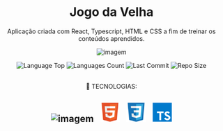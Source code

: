 <div align="center">
  
  # Jogo da Velha

  Aplicação criada com React, Typescript, HTML e CSS a fim de treinar os conteúdos aprendidos.

  <p ><img  src="https://cdn.discordapp.com/attachments/959617161721184280/984524683892359238/Design_sem_nome.jpg" width="70%" alt="imagem" >

  <p>
  <img  alt="Language Top"  src="https://img.shields.io/github/languages/top/Patricia-Santos/JogoDaVelha">
  <img  alt="Languages Count"  src="https://img.shields.io/github/languages/count/Patricia-Santos/JogoDaVelha">
  <img  alt="Last Commit"  src="https://img.shields.io/github/last-commit/Patricia-Santos/JogoDaVelha">
  <img  alt="Repo Size"  src="https://img.shields.io/github/repo-size/Patricia-Santos/JogoDaVelha">
  </p>

  <br> 

  <div>
  🤖 TECNOLOGIAS:

  <img src="https://upload.wikimedia.org/wikipedia/commons/thumb/a/a7/React-icon.svg/640px-React-icon.svg.png" alt="imagem" width="45"> &nbsp;
  <img src="https://raw.githubusercontent.com/devicons/devicon/master/icons/html5/html5-original.svg" alt="imagem" width="45"> &nbsp;
  <img src="https://raw.githubusercontent.com/devicons/devicon/master/icons/css3/css3-original.svg" alt="imagem" width="45"> &nbsp;
  <img src="https://raw.githubusercontent.com/devicons/devicon/master/icons/typescript/typescript-original.svg" alt="imagem" width="45">
  ---
  </div>


</div>
